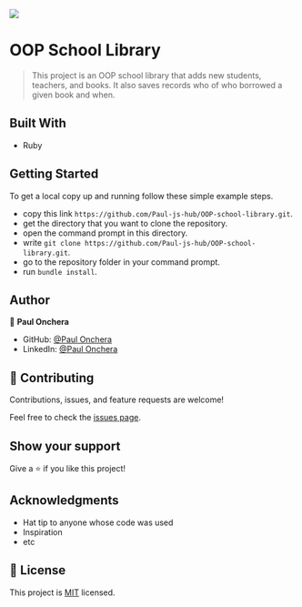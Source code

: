 ![](https://img.shields.io/badge/Microverse-blueviolet)

# OOP School Library

> This project is an OOP school library that adds new students, teachers, and books. It also saves records who of who borrowed a given book and when.

## Built With

- Ruby


## Getting Started

To get a local copy up and running follow these simple example steps.

- copy this link `https://github.com/Paul-js-hub/OOP-school-library.git`.
- get the directory that you want to clone the repository.
- open the command prompt in this directory.
- write `git clone https://github.com/Paul-js-hub/OOP-school-library.git`.
- go to the repository folder in your command prompt.
- run `bundle install`.

## Author

👤 **Paul Onchera**

- GitHub: [@Paul Onchera](https://github.com/Paul-js-hub/)
- LinkedIn: [@Paul Onchera](https://www.linkedin.com/in/paul-onchera/)

## 🤝 Contributing

Contributions, issues, and feature requests are welcome!

Feel free to check the [issues page](https://github.com/Paul-js-hub/OOP-school-library/issues).

## Show your support

Give a ⭐️ if you like this project!

## Acknowledgments

- Hat tip to anyone whose code was used
- Inspiration
- etc

## 📝 License

This project is [MIT](./MIT.md) licensed.